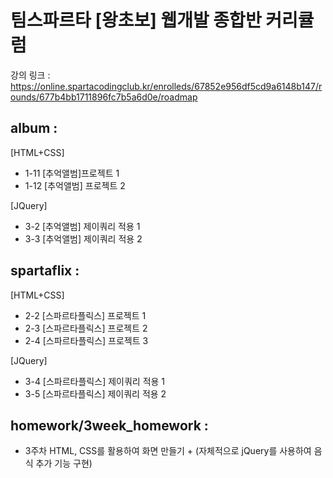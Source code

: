 # 팀스파르타 [왕초보] 웹개발 종합반 커리큘럼
강의 링크 : https://online.spartacodingclub.kr/enrolleds/67852e956df5cd9a6148b147/rounds/677b4bb1711896fc7b5a6d0e/roadmap

## album : 
[HTML+CSS]
- 1-11 [추억앨범]프로젝트 1
- 1-12 [추억앨범] 프로젝트 2

[JQuery]
- 3-2 [추억앨범] 제이쿼리 적용 1
- 3-3 [추억앨범] 제이쿼리 적용 2

## spartaflix : 
[HTML+CSS]
- 2-2 [스파르타플릭스] 프로젝트 1
- 2-3 [스파르타플릭스] 프로젝트 2
- 2-4 [스파르타플릭스] 프로젝트 3

[JQuery]
- 3-4 [스파르타플릭스] 제이쿼리 적용 1
- 3-5 [스파르타플릭스] 제이쿼리 적용 2

## homework/3week_homework :
- 3주차 HTML, CSS를 활용하여 화면 만들기 + (자체적으로 jQuery를 사용하여 음식 추가 기능 구현)